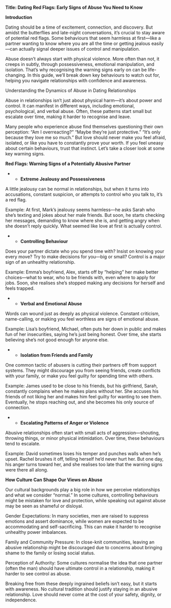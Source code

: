 **Title: Dating Red Flags: Early Signs of Abuse You Need to Know**

**Introduction**

Dating should be a time of excitement, connection, and discovery. But amidst the butterflies and late-night conversations, it’s crucial to stay aware of potential red flags. Some behaviours that seem harmless at first—like a partner wanting to know where you are all the time or getting jealous easily—can actually signal deeper issues of control and manipulation.

Abuse doesn’t always start with physical violence. More often than not, it creeps in subtly, through possessiveness, emotional manipulation, and isolation. That’s why recognising the warning signs early on can be life-changing. In this guide, we’ll break down key behaviours to watch out for, helping you navigate relationships with confidence and awareness.

Understanding the Dynamics of Abuse in Dating Relationships

Abuse in relationships isn’t just about physical harm—it’s about power and control. It can manifest in different ways, including emotional, psychological, and verbal abuse. Often, these patterns start small but escalate over time, making it harder to recognise and leave.

Many people who experience abuse find themselves questioning their own perception: “Am I overreacting?” “Maybe they’re just protective.” “It’s only because they love me so much.” But love should never make you feel afraid, isolated, or like you have to constantly prove your worth. If you feel uneasy about certain behaviours, trust that instinct. Let’s take a closer look at some key warning signs.

**Red Flags: Warning Signs of a Potentially Abusive Partner**

- - **Extreme Jealousy and Possessiveness**

A little jealousy can be normal in relationships, but when it turns into accusations, constant suspicion, or attempts to control who you talk to, it’s a red flag.

Example: At first, Mark’s jealousy seems harmless—he asks Sarah who she’s texting and jokes about her male friends. But soon, he starts checking her messages, demanding to know where she is, and getting angry when she doesn’t reply quickly. What seemed like love at first is actually control.

- - **Controlling Behaviour**

Does your partner dictate who you spend time with? Insist on knowing your every move? Try to make decisions for you—big or small? Control is a major sign of an unhealthy relationship.

Example: Emma’s boyfriend, Alex, starts off by “helping” her make better choices—what to wear, who to be friends with, even where to apply for jobs. Soon, she realises she’s stopped making any decisions for herself and feels trapped.

- - **Verbal and Emotional Abuse**

Words can wound just as deeply as physical violence. Constant criticism, name-calling, or making you feel worthless are signs of emotional abuse.

Example: Lisa’s boyfriend, Michael, often puts her down in public and makes fun of her insecurities, saying he’s just being honest. Over time, she starts believing she’s not good enough for anyone else.

- - **Isolation from Friends and Family**

One common tactic of abusers is cutting their partners off from support systems. They might discourage you from seeing friends, create conflicts with your family, or make you feel guilty for spending time with others.

Example: James used to be close to his friends, but his girlfriend, Sarah, constantly complains when he makes plans without her. She accuses his friends of not liking her and makes him feel guilty for wanting to see them. Eventually, he stops reaching out, and she becomes his only source of connection.

- - **Escalating Patterns of Anger or Violence**

Abusive relationships often start with small acts of aggression—shouting, throwing things, or minor physical intimidation. Over time, these behaviours tend to escalate.

Example: David sometimes loses his temper and punches walls when he’s upset. Rachel brushes it off, telling herself he’d never hurt her. But one day, his anger turns toward her, and she realises too late that the warning signs were there all along.

**How Culture Can Shape Our Views on Abuse**

Our cultural backgrounds play a big role in how we perceive relationships and what we consider “normal.” In some cultures, controlling behaviours might be mistaken for love and protection, while speaking out against abuse may be seen as shameful or disloyal.

Gender Expectations: In many societies, men are raised to suppress emotions and assert dominance, while women are expected to be accommodating and self-sacrificing. This can make it harder to recognise unhealthy power imbalances.

Family and Community Pressure: In close-knit communities, leaving an abusive relationship might be discouraged due to concerns about bringing shame to the family or losing social status.

Perception of Authority: Some cultures normalise the idea that one partner (often the man) should have ultimate control in a relationship, making it harder to see control as abuse.

Breaking free from these deeply ingrained beliefs isn’t easy, but it starts with awareness. No cultural tradition should justify staying in an abusive relationship. Love should never come at the cost of your safety, dignity, or independence.